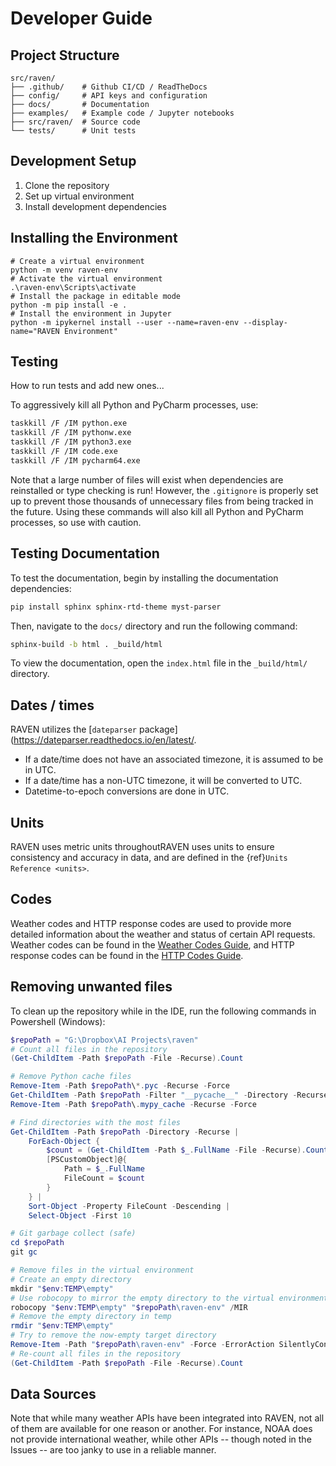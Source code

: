 # Developer Guide

## Project Structure
```
src/raven/
├── .github/    # Github CI/CD / ReadTheDocs
├── config/     # API keys and configuration
├── docs/       # Documentation
├── examples/   # Example code / Jupyter notebooks
├── src/raven/  # Source code
└── tests/      # Unit tests
```
## Development Setup
1. Clone the repository
2. Set up virtual environment
3. Install development dependencies

## Installing the Environment
```
# Create a virtual environment
python -m venv raven-env
# Activate the virtual environment
.\raven-env\Scripts\activate
# Install the package in editable mode
python -m pip install -e .
# Install the environment in Jupyter
python -m ipykernel install --user --name=raven-env --display-name="RAVEN Environment"
```

## Testing
How to run tests and add new ones...


To aggressively kill all Python and PyCharm processes, use:
```bash
taskkill /F /IM python.exe
taskkill /F /IM pythonw.exe
taskkill /F /IM python3.exe
taskkill /F /IM code.exe
taskkill /F /IM pycharm64.exe
```
Note that a large number of files will exist when dependencies are reinstalled
or type checking is run! However, the `.gitignore` is properly set up to prevent
those thousands of unnecessary files from being tracked in the future. Using
these commands will also kill all Python and PyCharm processes, so use with caution.

## Testing Documentation
To test the documentation, begin by installing the documentation dependencies:
```bash
pip install sphinx sphinx-rtd-theme myst-parser
```
Then, navigate to the `docs/` directory and run the following command:
```bash
sphinx-build -b html . _build/html
```
To view the documentation, open the `index.html` file in the `_build/html/` directory.

## Dates / times
RAVEN utilizes the [`dateparser` package](https://dateparser.readthedocs.io/en/latest/.
- If a date/time does not have an associated timezone, it is assumed to be in UTC.
- If a date/time has a non-UTC timezone, it will be converted to UTC.
- Datetime-to-epoch conversions are done in UTC.

## Units
RAVEN uses metric units throughoutRAVEN uses units to ensure consistency and accuracy in data, and are
defined in the {ref}`Units Reference <units>`.


## Codes
Weather codes and HTTP response codes are used to provide more detailed information
about the weather and status of certain API requests. Weather codes can be found in 
the [Weather Codes Guide](./weather-codes.md), and HTTP response codes can be found in
the [HTTP Codes Guide](./http-codes.md).


## Removing unwanted files
To clean up the repository while in the IDE, run the following commands in Powershell (Windows):
```powershell
$repoPath = "G:\Dropbox\AI Projects\raven"
# Count all files in the repository
(Get-ChildItem -Path $repoPath -File -Recurse).Count

# Remove Python cache files
Remove-Item -Path $repoPath\*.pyc -Recurse -Force
Get-ChildItem -Path $repoPath -Filter "__pycache__" -Directory -Recurse | Remove-Item -Recurse -Force
Remove-Item -Path $repoPath\.mypy_cache -Recurse -Force

# Find directories with the most files
Get-ChildItem -Path $repoPath -Directory -Recurse | 
    ForEach-Object { 
        $count = (Get-ChildItem -Path $_.FullName -File -Recurse).Count
        [PSCustomObject]@{
            Path = $_.FullName
            FileCount = $count
        }
    } | 
    Sort-Object -Property FileCount -Descending | 
    Select-Object -First 10

# Git garbage collect (safe)
cd $repoPath
git gc

# Remove files in the virtual environment
# Create an empty directory 
mkdir "$env:TEMP\empty"
# Use robocopy to mirror the empty directory to the virtual environment
robocopy "$env:TEMP\empty" "$repoPath\raven-env" /MIR
# Remove the empty directory in temp
rmdir "$env:TEMP\empty"
# Try to remove the now-empty target directory
Remove-Item -Path "$repoPath\raven-env" -Force -ErrorAction SilentlyContinue -Y
# Re-count all files in the repository
(Get-ChildItem -Path $repoPath -File -Recurse).Count
```

## Data Sources
Note that while many weather APIs have been integrated into RAVEN, not all of them
are available for one reason or another. For instance, NOAA does not provide 
international weather, while other APIs -- though noted in the Issues -- are too 
janky to use in a reliable manner.